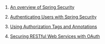 1. [An overview of Spring Security ](jee8securityreview.md)

2. [Authenticating Users with Spring Security](jee8securityauth.md)

3. [Using Authorization Tags and Annotations ](jee8securitytags.md)

4. [Securing RESTful Web Services with OAuth](jee8restsecurity.md) 
 
